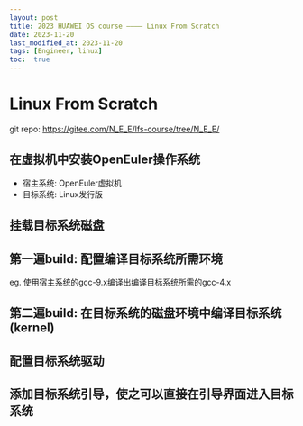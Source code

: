 ```yaml
---
layout: post
title: 2023 HUAWEI OS course ———— Linux From Scratch
date: 2023-11-20
last_modified_at: 2023-11-20
tags: [Engineer, linux]
toc:  true
---
```


# Linux From Scratch
git repo: https://gitee.com/N_E_E/lfs-course/tree/N_E_E/

## 在虚拟机中安装OpenEuler操作系统
- 宿主系统: OpenEuler虚拟机
- 目标系统: Linux发行版

## 挂载目标系统磁盘

## 第一遍build: 配置编译目标系统所需环境
eg. 使用宿主系统的gcc-9.x编译出编译目标系统所需的gcc-4.x

## 第二遍build: 在目标系统的磁盘环境中编译目标系统(kernel)

## 配置目标系统驱动

## 添加目标系统引导，使之可以直接在引导界面进入目标系统


